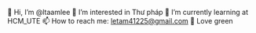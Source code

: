 👋 Hi, I’m @ltaamlee
👀 I’m interested in Thư pháp 
🌱 I’m currently learning at HCM_UTE
📫 How to reach me: letam41225@gmail.com
🌿 Love green
